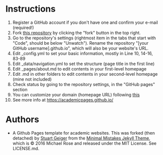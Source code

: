 # Instructions
1. Register a GitHub account if you don't have one and confirm your e-mail (required!)
1. Fork [this repository](https://github.com/academicpages/academicpages.github.io) by clicking the "fork" button in the top right. 
1. Go to the repository's settings (rightmost item in the tabs that start with "Code", should be below "Unwatch"). Rename the repository "[your GitHub username].github.io", which will also be your website's URL.
1. Edit \_config.yml to set your basic information, mostly in Line 10, 14-16, 83-89
1. Edit \_data/navigation.yml to set the structure (page title in the first line)
1. Edit \_pages/about.md to edit contents in your first-level homepage
1. Edit .md in other folders to edit contents in your second-level homepage (mine not included)
1. Check status by going to the repository settings, in the "GitHub pages" section
1. You can customize your domain (homepage URL) following [this](https://www.zhihu.com/question/31377141/answer/384465402?utm_source=wechat_session&utm_medium=social&utm_oi=1294602395972890624&utm_content=group3_Answer&utm_campaign=shareopn)
1. See more info at https://academicpages.github.io/

# Authors
* A Github Pages template for academic websites. This was forked (then detached) by [Stuart Geiger](https://github.com/staeiou) from the [Minimal Mistakes Jekyll Theme](https://mmistakes.github.io/minimal-mistakes/), which is © 2016 Michael Rose and released under the MIT License. See LICENSE.md.
